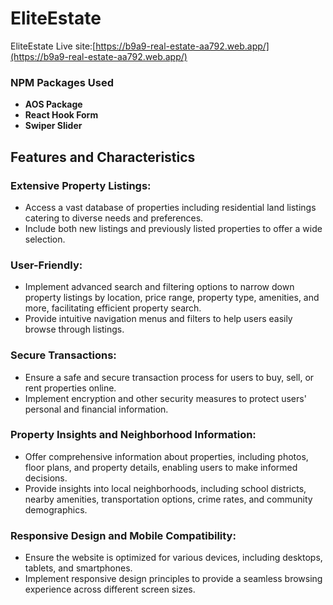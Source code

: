 # EliteEstate

EliteEstate Live site:[https://b9a9-real-estate-aa792.web.app/](https://b9a9-real-estate-aa792.web.app/)


### NPM Packages Used

- **AOS Package** 
- **React Hook Form** 
- **Swiper Slider** 

## Features and Characteristics

### Extensive Property Listings:
- Access a vast database of properties including residential land listings catering to diverse needs and preferences.
- Include both new listings and previously listed properties to offer a wide selection.

### User-Friendly:
- Implement advanced search and filtering options to narrow down property listings by location, price range, property type, amenities, and more, facilitating efficient property search.
- Provide intuitive navigation menus and filters to help users easily browse through listings.

### Secure Transactions:
- Ensure a safe and secure transaction process for users to buy, sell, or rent properties online.
- Implement encryption and other security measures to protect users' personal and financial information.

### Property Insights and Neighborhood Information:
- Offer comprehensive information about properties, including photos, floor plans, and property details, enabling users to make informed decisions.
- Provide insights into local neighborhoods, including school districts, nearby amenities, transportation options, crime rates, and community demographics.

### Responsive Design and Mobile Compatibility:
- Ensure the website is optimized for various devices, including desktops, tablets, and smartphones.
- Implement responsive design principles to provide a seamless browsing experience across different screen sizes.
